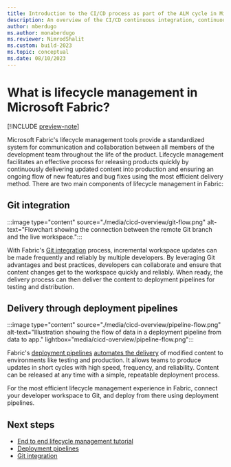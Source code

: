 ```yaml
---
title: Introduction to the CI/CD process as part of the ALM cycle in Microsoft Fabric 
description: An overview of the CI/CD continuous integration, continuous deployment as part of the ALM cycle process in Microsoft Fabric.
author: mberdugo
ms.author: monaberdugo
ms.reviewer: NimrodShalit
ms.custom: build-2023
ms.topic: conceptual
ms.date: 08/10/2023
---
```


# What is lifecycle management in Microsoft Fabric?

[!INCLUDE [preview-note](../includes/preview-note.md)]

Microsoft Fabric's lifecycle management tools provide a standardized system for communication and collaboration between all members of the development team throughout the life of the product. Lifecycle management facilitates an effective process for releasing products quickly by continuously delivering updated content into production and ensuring an ongoing flow of new features and bug fixes using the most efficient delivery method. There are two main components of lifecycle management in Fabric:

## Git integration

:::image type="content" source="./media/cicd-overview/git-flow.png" alt-text="Flowchart showing the connection between the remote Git branch and the live workspace.":::

With Fabric's [Git integration](./git-integration/intro-to-git-integration.md) process, incremental workspace updates can be made frequently and reliably by multiple developers. By leveraging Git advantages and best practices, developers can collaborate and ensure that content changes get to the workspace quickly and reliably. When ready, the delivery process can then deliver the content to deployment pipelines for testing and distribution.

## Delivery through deployment pipelines

:::image type="content" source="./media/cicd-overview/pipeline-flow.png" alt-text="Illustration showing the flow of data in a deployment pipeline from data to app." lightbox="media/cicd-overview/pipeline-flow.png":::

Fabric's [deployment pipelines](./deployment-pipelines/intro-to-deployment-pipelines.md) [automates the delivery](./deployment-pipelines/pipeline-automation.md) of modified content to environments like testing and production. It allows teams to produce updates in short cycles with high speed, frequency, and reliability. Content can be released at any time with a simple, repeatable deployment process.

For the most efficient lifecycle management experience in Fabric, connect your developer workspace to Git, and deploy from there using deployment pipelines.

## Next steps

* [End to end lifecycle management tutorial](./cicd-tutorial.md)
* [Deployment pipelines](./deployment-pipelines/intro-to-deployment-pipelines.md)
* [Git integration](./git-integration/intro-to-git-integration.md)

